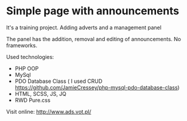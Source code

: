 # Simple page with announcements
It's a training project. Adding adverts and a management panel

The panel has the addition, removal and editing of announcements. No frameworks.

Used technologies:
- PHP OOP
- MySql
- PDO Database Class ( I used CRUD https://github.com/JamieCressey/php-mysql-pdo-database-class)
- HTML, SCSS, JS, JQ
- RWD Pure.css

Visit online: http://www.ads.vot.pl/


